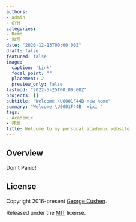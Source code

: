 ```yaml
---
authors:
- admin
- GYM
categories:
- Demo
- 教程
date: "2020-12-13T00:00:00Z"
draft: false
featured: false
image:
  caption: 'Link'
  focal_point: ""
  placement: 2
  preview_only: false
lastmod: "2022-5-25T00:00:00Z"
projects: []
subtitle: "Welcome \U0001F44B new home"
summary: "Welcome \U0001F44B  xixi "
tags:
- Academic
- 开源
title: Welcome to my personal academic website
---
```


## Overview
Don't Panic!

## License

Copyright 2016-present [George Cushen](https://georgecushen.com).

Released under the [MIT](https://github.com/wowchemy/wowchemy-hugo-modules/blob/master/LICENSE.md) license.
